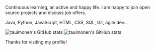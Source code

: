 Continuous learning, an active and happy life. I am happy to join open source projects and discuss job offers.

Java, Python, JavaScript, HTML, CSS, SQL, Git, agile dev... 


![tauimonen's GitHub stats](https://github-readme-stats.vercel.app/api?username=tauimonen&theme=merko_repo&show_icons=true)
![tauimonen's GitHub stats](https://github-readme-stats.vercel.app/api?username=tauimonen&theme=merko&show_icons=true)
 
Thanks for visiting my profile!
